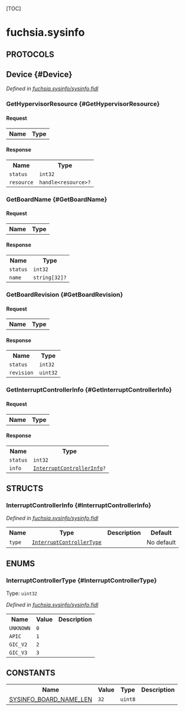 [TOC]

# fuchsia.sysinfo


## **PROTOCOLS**

## Device {#Device}
*Defined in [fuchsia.sysinfo/sysinfo.fidl](https://fuchsia.googlesource.com/fuchsia/+/master/zircon/system/fidl/fuchsia-sysinfo/sysinfo.fidl#23)*


### GetHypervisorResource {#GetHypervisorResource}


#### Request
<table>
    <tr><th>Name</th><th>Type</th></tr>
    </table>


#### Response
<table>
    <tr><th>Name</th><th>Type</th></tr>
    <tr>
            <td><code>status</code></td>
            <td>
                <code>int32</code>
            </td>
        </tr><tr>
            <td><code>resource</code></td>
            <td>
                <code>handle&lt;resource&gt;?</code>
            </td>
        </tr></table>

### GetBoardName {#GetBoardName}


#### Request
<table>
    <tr><th>Name</th><th>Type</th></tr>
    </table>


#### Response
<table>
    <tr><th>Name</th><th>Type</th></tr>
    <tr>
            <td><code>status</code></td>
            <td>
                <code>int32</code>
            </td>
        </tr><tr>
            <td><code>name</code></td>
            <td>
                <code>string[32]?</code>
            </td>
        </tr></table>

### GetBoardRevision {#GetBoardRevision}


#### Request
<table>
    <tr><th>Name</th><th>Type</th></tr>
    </table>


#### Response
<table>
    <tr><th>Name</th><th>Type</th></tr>
    <tr>
            <td><code>status</code></td>
            <td>
                <code>int32</code>
            </td>
        </tr><tr>
            <td><code>revision</code></td>
            <td>
                <code>uint32</code>
            </td>
        </tr></table>

### GetInterruptControllerInfo {#GetInterruptControllerInfo}


#### Request
<table>
    <tr><th>Name</th><th>Type</th></tr>
    </table>


#### Response
<table>
    <tr><th>Name</th><th>Type</th></tr>
    <tr>
            <td><code>status</code></td>
            <td>
                <code>int32</code>
            </td>
        </tr><tr>
            <td><code>info</code></td>
            <td>
                <code><a class='link' href='#InterruptControllerInfo'>InterruptControllerInfo</a>?</code>
            </td>
        </tr></table>



## **STRUCTS**

### InterruptControllerInfo {#InterruptControllerInfo}
*Defined in [fuchsia.sysinfo/sysinfo.fidl](https://fuchsia.googlesource.com/fuchsia/+/master/zircon/system/fidl/fuchsia-sysinfo/sysinfo.fidl#18)*





<table>
    <tr><th>Name</th><th>Type</th><th>Description</th><th>Default</th></tr><tr>
            <td><code>type</code></td>
            <td>
                <code><a class='link' href='#InterruptControllerType'>InterruptControllerType</a></code>
            </td>
            <td></td>
            <td>No default</td>
        </tr>
</table>



## **ENUMS**

### InterruptControllerType {#InterruptControllerType}
Type: <code>uint32</code>

*Defined in [fuchsia.sysinfo/sysinfo.fidl](https://fuchsia.googlesource.com/fuchsia/+/master/zircon/system/fidl/fuchsia-sysinfo/sysinfo.fidl#11)*



<table>
    <tr><th>Name</th><th>Value</th><th>Description</th></tr><tr>
            <td><code>UNKNOWN</code></td>
            <td><code>0</code></td>
            <td></td>
        </tr><tr>
            <td><code>APIC</code></td>
            <td><code>1</code></td>
            <td></td>
        </tr><tr>
            <td><code>GIC_V2</code></td>
            <td><code>2</code></td>
            <td></td>
        </tr><tr>
            <td><code>GIC_V3</code></td>
            <td><code>3</code></td>
            <td></td>
        </tr></table>











## **CONSTANTS**

<table>
    <tr><th>Name</th><th>Value</th><th>Type</th><th>Description</th></tr><tr>
            <td><a href="https://fuchsia.googlesource.com/fuchsia/+/master/zircon/system/fidl/fuchsia-sysinfo/sysinfo.fidl#9">SYSINFO_BOARD_NAME_LEN</a></td>
            <td>
                    <code>32</code>
                </td>
                <td><code>uint8</code></td>
            <td></td>
        </tr>
    
</table>



